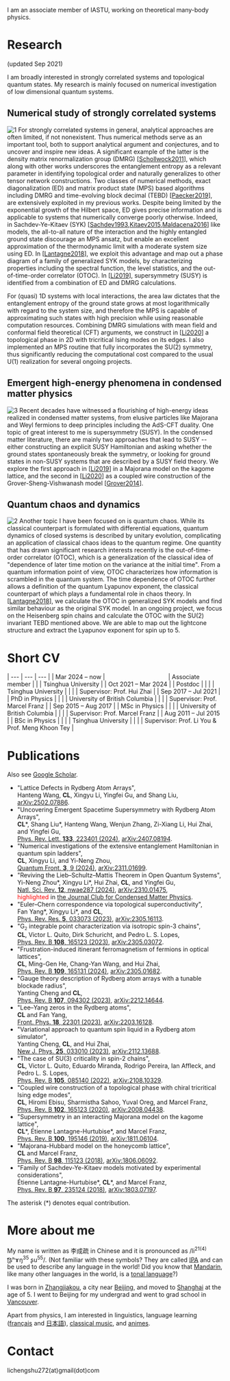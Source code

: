 I am an associate member of IASTU, working on theoretical many-body physics.

# Research
(updated Sep 2021)

I am broadly interested in strongly correlated systems and topological quantum states. 
My research is mainly focused on numerical investigation of low dimensional quantum systems.

## Numerical study of strongly correlated systems
![1](https://raw.githubusercontent.com/chengshul/chengshul.github.io/main/1.png)
For strongly correlated systems in general, analytical approaches are often limited, if not nonexistent. 
Thus numerical methods serve as an important tool, both to support analytical argument and conjectures, and to uncover and inspire new ideas. 
A significant example of the latter is the density matrix renormalization group (DMRG) \[[Schollwock2011](https://doi.org/10.1016/j.aop.2010.09.012)\], which along with other works underscores the entanglement entropy as a relevant parameter in identifying topological order and naturally generalizes to other tensor network constructions. 
Two classes of numerical methods, exact diagonalization (ED) and matrix product state (MPS) based algorithms including DMRG and time-evolving block decimal (TEBD) \[[Paecker2019](https://doi.org/10.1016/j.aop.2019.167998)\], are extensively exploited in my previous works. 
Despite being limited by the exponential growth of the Hilbert space, ED gives precise information and is applicable to systems that numerically converge poorly otherwise. 
Indeed, in Sachdev-Ye-Kitaev (SYK) \[[Sachdev1993](https://doi.org/10.1103/PhysRevLett.70.3339),[Kitaev2015](https://online.kitp.ucsb.edu/online/entangled15/kitaev/),[Maldacena2016](https://doi.org/10.1103/PhysRevD.94.106002)\] like models, the all-to-all nature of the interaction and the highly entangled ground state discourage an MPS ansatz, but enable an excellent approximation of the thermodynamic limit with a moderate system size using ED. 
In \[[Lantagne2018](https://doi.org/10.1103/PhysRevB.97.235124)\], we exploit this advantage and map out a phase diagram of a family of generalized SYK models, by characterizing properties including the spectral function, the level statistics, and the out-of-time-order correlator (OTOC). 
In \[[Li2019](https://doi.org/10.1103/PhysRevB.100.195146)\], supersymmetry (SUSY) is identified from a combination of ED and DMRG calculations.


For (quasi) 1D systems with local interactions, the area law dictates that the entanglement entropy of the ground state grows at most logarithmically with regard to the system size, and therefore the MPS is capable of approximating such states with high precision while using reasonable computation resources. 
Combining DMRG simulations with mean field and conformal field theoretical (CFT) arguments, we construct in \[[Li2020](https://doi.org/10.1103/PhysRevB.102.165123)\] a topological phase in 2D with tricritical Ising modes on its edges. I also implemented an MPS routine that fully incorporates the SU(2) symmetry, thus significantly reducing the computational cost compared to the usual U(1) realization for several ongoing projects.

## Emergent high-energy phenomena in condensed matter physics
![3](https://raw.githubusercontent.com/chengshul/chengshul.github.io/main/3.png)
Recent decades have witnessed a flourishing of high-energy ideas realized in condensed matter systems, from elusive particles like Majorana and Weyl fermions to deep principles including the AdS-CFT duality. One topic of great interest to me is supersymmetry (SUSY).
In the condensed matter literature, there are mainly two approaches that lead to SUSY -- either constructing an explicit SUSY Hamiltonian and asking whether the ground states spontaneously break the symmetry, or looking for ground states in non-SUSY systems that are described by a SUSY field theory. 
We explore the first approach in \[[Li2019](https://doi.org/10.1103/PhysRevB.100.195146)\] in a Majorana model on the kagome lattice, and the second in \[[Li2020](https://doi.org/10.1103/PhysRevB.102.165123)\] as a coupled wire construction of the Grover-Sheng-Vishwanash model \[[Grover2014](https://doi.org/10.1126/science.1248253)\].

## Quantum chaos and dynamics
![2](https://raw.githubusercontent.com/chengshul/chengshul.github.io/main/2.png)
Another topic I have been focused on is quantum chaos. 
While its classical counterpart is formulated with differential equations, quantum dynamics of closed systems is described by unitary evolution, complicating an application of classical chaos ideas to the quantum regime. 
One quantity that has drawn significant research interests recently is the out-of-time-order correlator (OTOC), which is a generalization of the classical idea of "dependence of later time motion on the variance at the initial time". 
From a quantum information point of view, OTOC characterizes how information is scrambled in the quantum system. The time dependence of OTOC further allows a definition of the quantum Lyapunov exponent, the classical counterpart of which plays a fundamental role in chaos theory. 
In \[[Lantagne2018](https://doi.org/10.1103/PhysRevB.97.235124)\], we calculate the OTOC in generalized SYK models and find similar behaviour as the original SYK model. 
In an ongoing project, we focus on the Heisenberg spin chains and calculate the OTOC with the SU(2) invariant TEBD mentioned above. We are able to map out the lightcone structure and extract the Lyapunov exponent for spin up to 5.

# Short CV

| --- | --- | --- |
| Mar 2024 – now | &emsp;&emsp;&emsp;&emsp;&emsp;&emsp;&emsp;&emsp;&emsp;&emsp; | Associate member 
| | | Tsinghua University |
| Oct 2021 – Mar 2024 | | Postdoc |
| | | Tsinghua University |
| | | Supervisor: Prof. Hui Zhai |
| Sep 2017 – Jul 2021 | | PhD in Physics |
| | | University of British Columbia |
| | | Supervisor: Prof. Marcel Franz |
| Sep 2015 – Aug 2017 | | MSc in Physics |
| | | University of British Columbia |
| | | Supervisor: Prof. Marcel Franz |
| Aug 2011 – Jul 2015 | | BSc in Physics |
| | | Tsinghua University |
| | | Supervisor: Prof. Li You & Prof. Meng Khoon Tey |

# Publications
Also see [Google Scholar](https://scholar.google.ca/citations?user=JAjlLSwAAAAJ&hl=en).  

* "Lattice Defects in Rydberg Atom Arrays",\
Hanteng Wang, **CL**, Xingyu Li, Yingfei Gu, and Shang Liu,\
[arXiv:2502.07886](https://arxiv.org/abs/2502.07886).
* "Uncovering Emergent Spacetime Supersymmetry with Rydberg Atom Arrays",\
**CL**\*, Shang Liu\*, Hanteng Wang, Wenjun Zhang, Zi-Xiang Li, Hui Zhai, and Yingfei Gu,\
[Phys. Rev. Lett. **133**, 223401 (2024)](https://doi.org/10.1103/PhysRevLett.133.223401), [arXiv:2407.08194](https://arxiv.org/abs/2407.08194).
* "Numerical investigations of the extensive entanglement Hamiltonian in quantum spin ladders",\
**CL**, Xingyu Li, and Yi-Neng Zhou,\
[Quantum Front. **3**, 9 (2024)](https://doi.org/10.1007/s44214-024-00056-2), [arXiv:2311.01699](https://arxiv.org/abs/2311.01699).
* "Reviving the Lieb–Schultz–Mattis Theorem in Open Quantum Systems",\
Yi-Neng Zhou\*, Xingyu Li\*, Hui Zhai, **CL**, and Yingfei Gu,\
[Natl. Sci. Rev. **12**, nwae287 (2024)](https://doi.org/10.1093/nsr/nwae287), [arXiv:2310.01475](https://arxiv.org/abs/2310.01475),\
<span style="color:red">highlighted</span> in [the Journal Club for Condensed Matter Physics](https://doi.org/10.36471/JCCM_February_2024_01).
* "Euler–Chern correspondence via topological superconductivity",\
Fan Yang\*, Xingyu Li\*, and **CL**,\
[Phys. Rev. Res. **5**, 033073 (2023)](https://doi.org/10.1103/PhysRevResearch.5.033073), [arXiv:2305.16113](https://arxiv.org/abs/2305.16113).
* "G<sub style="font-size: 0.7em; vertical-align: sub">2</sub> integrable point characterization via isotropic spin-3 chains",\
**CL**, Victor L. Quito, Dirk Schuricht, and Pedro L. S. Lopes,\
[Phys. Rev. B **108**, 165123 (2023)](https://doi.org/10.1103/PhysRevB.108.165123), [arXiv:2305.03072](https://arxiv.org/abs/2305.03072).
* "Frustration-induced itinerant ferromagnetism of fermions in optical lattices",\
**CL**, Ming-Gen He, Chang-Yan Wang, and Hui Zhai,\
[Phys. Rev. B **109**, 165131 (2024)](https://doi.org/10.1103/PhysRevB.109.165131), [arXiv:2305.01682](https://arxiv.org/abs/2305.01682).
* "Gauge theory description of Rydberg atom arrays with a tunable blockade radius",\
Yanting Cheng and **CL**,\
[Phys. Rev. B **107**, 094302 (2023)](https://doi.org/10.1103/PhysRevB.107.094302), [arXiv:2212.14644](https://arxiv.org/abs/2212.14644).
* "Lee–Yang zeros in the Rydberg atoms",\
**CL** and Fan Yang,\
[Front. Phys. **18**, 22301 (2023)](https://doi.org/10.1007/s11467-022-1226-6), [arXiv:2203.16128](https://arxiv.org/abs/2203.16128).
* "Variational approach to quantum spin liquid in a Rydberg atom simulator",\
Yanting Cheng, **CL**, and Hui Zhai,\
[New J. Phys. **25**, 033010 (2023)](https://doi.org/10.1088/1367-2630/acc125), [arXiv:2112.13688](https://arxiv.org/abs/2112.13688).
* "The case of SU(3) criticality in spin-2 chains",\
**CL**, Victor L. Quito, Eduardo Miranda, Rodrigo Pereira, Ian Affleck, and Pedro L. S. Lopes,\
[Phys. Rev. B **105**, 085140 (2022)](https://doi.org/10.1103/PhysRevB.105.085140), [arXiv:2108.10329](https://arxiv.org/abs/2108.10329).
* "Coupled wire construction of a topological phase with chiral tricritical Ising edge modes",\
**CL**, Hiromi Ebisu, Sharmistha Sahoo, Yuval Oreg, and Marcel Franz,\
[Phys. Rev. B **102**, 165123 (2020)](https://doi.org/10.1103/PhysRevB.102.165123), [arXiv:2008.04438](https://arxiv.org/abs/2008.04438).  
* "Supersymmetry in an interacting Majorana model on the kagome lattice",\
**CL**\*, Étienne Lantagne-Hurtubise\*, and Marcel Franz,\
[Phys. Rev. B **100**, 195146 (2019)](https://doi.org/10.1103/PhysRevB.100.195146), [arXiv:1811.06104](https://arxiv.org/abs/1811.06104).  
* "Majorana-Hubbard model on the honeycomb lattice",\
**CL** and Marcel Franz,\
[Phys. Rev. B **98**, 115123 (2018)](https://doi.org/10.1103/PhysRevB.98.115123), [arXiv:1806.06092](https://arxiv.org/abs/1806.06092).  
* "Family of Sachdev-Ye-Kitaev models motivated by experimental considerations",\
Étienne Lantagne-Hurtubise\*, **CL**\*, and Marcel Franz,\
[Phys. Rev. B **97**, 235124 (2018)](https://doi.org/10.1103/PhysRevB.97.235124), [arXiv:1803.07197](https://arxiv.org/abs/1803.07197).  

The asterisk (\*) denotes equal contribution.

# More about me
My name is written as 李成疏 in Chinese and it is pronounced as /li<sup>21(4)</sup> ʈ͡ʂʰɤŋ<sup>35</sup> ʂu<sup>55</sup>/. 
(Not familiar with these symbols? They are called [IPA](https://en.wikipedia.org/wiki/International_Phonetic_Alphabet) and can be used to describe any language in the world! Did you know that [Mandarin](https://en.wikipedia.org/wiki/Standard_Chinese), like many other languages in the world, is a [tonal language](https://en.wikipedia.org/wiki/Tone_(linguistics))?) 

I was born in [Zhangjiakou](https://en.wikipedia.org/wiki/Zhangjiakou), a city near [Beijing](https://en.wikipedia.org/wiki/Beijing), and moved to [Shanghai](https://en.wikipedia.org/wiki/Shanghai) at the age of 5.  I went to Beijing for my undergrad and went to grad school in [Vancouver](https://en.wikipedia.org/wiki/Vancouver).

Apart from physics, I am interested in linguistics, language learning ([français](https://en.wikipedia.org/wiki/French_language) and [日本語](https://en.wikipedia.org/wiki/Japanese_language)), [classical music](https://youtu.be/yM8CFR01KwQ), and [animes](https://en.wikipedia.org/wiki/Puella_Magi_Madoka_Magica). 

# Contact
lichengshu272(at)gmail(dot)com

